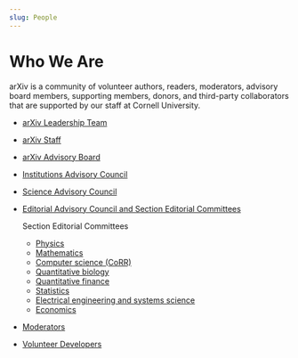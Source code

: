```yaml
---
slug: People
---
```


# Who We Are

arXiv is a community of volunteer authors, readers, moderators, advisory board members, supporting members, donors, and third-party collaborators that are supported by our staff at Cornell University.


- [arXiv Leadership Team](leadership_team.md)
- [arXiv Staff](staff.md)


- [arXiv Advisory Board](arxiv_advisory_board.md)
- [Institutions Advisory Council](institutions_advisory_council.md)
- [Science Advisory Council](science_advisory_council.md)
- [Editorial Advisory Council and Section Editorial Committees](editorial_advisory_council.md)
 
    Section Editorial Committees
    - [Physics](../../help/physics/index.md#AdvisoryCommittee)
    - [Mathematics](../../help/math/index.md#AdvisoryCommittee)
    - [Computer science (CoRR)](../../help/cs/index.md)
    - [Quantitative biology](../../help/q-bio/index.md#AdvisoryCommittee)
    - [Quantitative finance](../../help/q-fin/index.md#AdvisoryCommittee)
    - [Statistics](../../help/statistics/index.md#AdvisoryCommittee)
    - [Electrical engineering and systems science](../../help/eess/index.md#AdvisoryCommittee)
    - [Economics](../../help/econ/index.md#AdvisoryCommittee)

- [Moderators](https://arxiv.org/moderators/)
- [Volunteer Developers](developers.md) 





